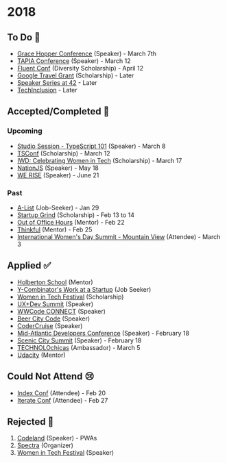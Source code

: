 # 2018

## To Do 👀

* [Grace Hopper Conference](https://ghc.anitab.org/2018-speakers/) (Speaker) - March 7th
* [TAPIA Conference](http://myemail.constantcontact.com/Call-for-Participation-for-2018-ACM-Richard-Tapia-Diversity-in-Computing-Conference.html?soid=1103891233886&aid=2qbeHU08fI0) (Speaker) - March 12
* [Fluent Conf](http://www.oreilly.com/conferences/diversity-application.csp) (Diversity Scholarship) - April 12
* [Google Travel Grant](https://edu.google.com/scholarships/google-travel-and-conference-grants/#!north-america) (Scholarship) - Later
* [Speaker Series at 42](https://www.meetup.com/Women-Who-Code-Silicon-Valley/events/nmsscpyxgbfb/) - Later
* [TechInclusion](https://techinclusion.co/scholarship-app/) - Later

## Accepted/Completed 🎉

### Upcoming

* [Studio Session - TypeScript 101](https://www.accenture.com/us-en/capability-rapid-application-development-studio) (Speaker) - March 8
* [TSConf](https://tsconf.io/) (Scholarship) - March 12
* [IWD: Celebrating Women in Tech](https://www.eventbrite.com/e/iwd-celebrating-women-in-tech-tickets-42215850746) (Scholarship) - March 17
* [NationJS](http://nationjs.com/) (Speaker) - May 18
* [WE RISE](https://www.papercall.io/we-rise-tech) (Speaker) - June 21

### Past

* [A-List](https://alist.co) (Job-Seeker) - Jan 29
* [Startup Grind](https://www.startupgrind.com/conference/) (Scholarship) - Feb 13 to 14
* [Out of Office Hours](https://www.outofofficehours.com/) (Mentor) - Feb 22
* [Thinkful](https://www.thinkful.com/apply/) (Mentor) - Feb 25
* [International Women's Day Summit - Mountain View](https://www.womentechmakers.com/iwd18/google-mountain-view-18) (Attendee) - March 3

## Applied ✅

* [Holberton School](https://www.holbertonschool.com/) (Mentor)
* [Y-Combinator's Work at a Startup](https://www.workatastartup.com) (Job Seeker)
* [Women in Tech Festival](http://siliconvalleyforum.com/women-in-tech-festival/) (Scholarship)
* [UX+Dev Summit](https://uxdsummit.com/) (Speaker)
* [WWCode CONNECT](https://connect2018.womenwhocode.com/) (Speaker)
* [Beer City Code](http://beercitycode.com/) (Speaker)
* [CoderCruise](https://www.codercruise.com/) (Speaker)
* [Mid-Atlantic Developers Conference](https://www.middevcon.com/) (Speaker) - February 18
* [Scenic City Summit](https://www.sceniccitysummit.com/) (Speaker) - February 18
* [TECHNOLOchicas](https://technolochicas.org/) (Ambassador) - March 5
* [Udacity](https://www.udacity.com/start-mentoring) (Mentor)

## Could Not Attend 😢

* [Index Conf](https://developer.ibm.com/indexconf/) (Attendee) - Feb 20
* [Iterate Conf](https://www.iterateconf.io/) (Attendee) - Feb 27

## Rejected 🍤

1.  [Codeland](http://codelandconf.com/) (Speaker) - PWAs
2.  [Spectra](http://sospectra.com/) (Organizer)
3.  [Women in Tech Festival](http://siliconvalleyforum.com/women-in-tech-festival/) (Speaker)
